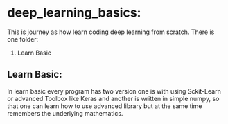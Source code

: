 # deep_learning_basics:
This is journey as how learn coding deep learning from scratch. 
There is one folder:
1. Learn Basic

## Learn Basic:
In learn basic every program has two version one is with using Sckit-Learn or advanced Toolbox like Keras and another is written in simple numpy, so that one can learn how to use advanced library but at the same time remembers the underlying mathematics.
